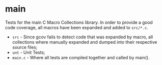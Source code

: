 # main

Tests for the main C Macro Collections library. In order to provide a good code coverage, all macros have been expanded and added to `src/*.c`.

* `src` - Since gcov fails to detect code that was expanded by macro, all collections where manually expanded and dumped into their respective source files;
* `unt` - Unit Tests;
* `main.c` - Where all tests are compiled together and called by main().

